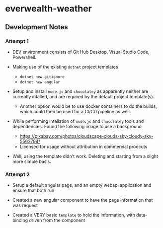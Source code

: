 # everwealth-weather

## Development Notes

### Attempt 1
* DEV environment consists of Git Hub Desktop, Visual Studio Code, Powershell.
* Making use of the existing `dotnet` project templates
    * `dotnet new gitignore`
    * `dotnet new angular`
* Setup and install `node.js` and `chocolatey` as apparently neither are currently intalled, and are required by the default project template(s).
    * Another option would be to use docker containers to do the builds, which could then be used for a CI/CD pipeline as well.

* While performing intallation of `node.js` and `chocolatey` tools and dependencies. Found the following image to use a background
    * https://pixabay.com/photos/cloudscape-clouds-sky-cloudy-sky-5563794/
    * Licensed for usage without attribution in commercial prodcuts

* Well, using the template didn't work. Deleting and starting from a slight more simple basis.

### Attempt 2
* Setup a default angular page, and an empty webapi application and ensure that both run

* Created a new angular component to have the page information that was request

* Created a VERY basic `template` to hold the information, with data-binding driven from the component